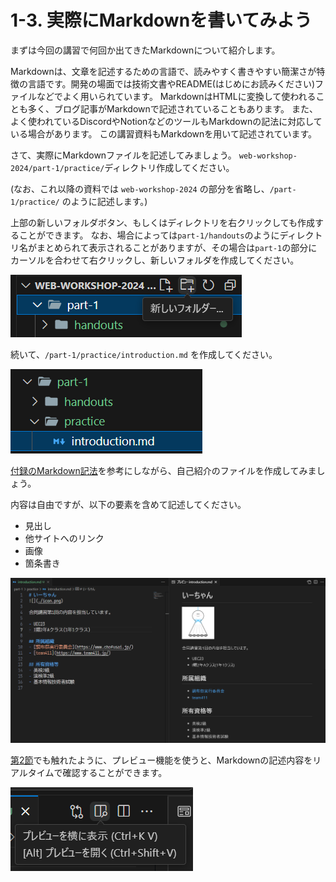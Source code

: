 # 1-3. 実際にMarkdownを書いてみよう

まずは今回の講習で何回か出てきたMarkdownについて紹介します。

Markdownは、文章を記述するための言語で、読みやすく書きやすい簡潔さが特徴の言語です。開発の場面では技術文書やREADME(はじめにお読みください)ファイルなどでよく用いられています。
MarkdownはHTMLに変換して使われることも多く、ブログ記事がMarkdownで記述されていることもあります。
また、よく使われているDiscordやNotionなどのツールもMarkdownの記法に対応している場合があります。
この講習資料もMarkdownを用いて記述されています。

さて、実際にMarkdownファイルを記述してみましょう。
`web-workshop-2024/part-1/practice/`ディレクトリ作成してください。

(なお、これ以降の資料では `web-workshop-2024` の部分を省略し、`/part-1/practice/` のように記述します。)

上部の新しいフォルダボタン、もしくはディレクトリを右クリックしても作成することができます。
なお、場合によっては`part-1/handouts`のようにディレクトリ名がまとめられて表示されることがありますが、その場合は`part-1`の部分にカーソルを合わせて右クリックし、新しいフォルダを作成してください。

![](./images/create-directory.png)

続いて、`/part-1/practice/introduction.md` を作成してください。

![](./images/create-md-file.png)

[付録のMarkdown記法](./a1_markdown-syntax.md)を参考にしながら、自己紹介のファイルを作成してみましょう。

内容は自由ですが、以下の要素を含めて記述してください。

- 見出し
- 他サイトへのリンク
- 画像
- 箇条書き

![](./images/example-markdown.png)

[第2節](./2_prepare-files.md)でも触れたように、プレビュー機能を使うと、Markdownの記述内容をリアルタイムで確認することができます。

![](./images/markdown-preview.png)
